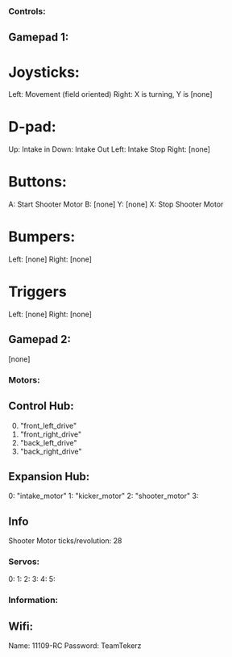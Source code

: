 ### Controls:

## Gamepad 1:
# Joysticks:
Left: Movement (field oriented)
Right: X is turning, Y is [none]
# D-pad:
Up: Intake in
Down: Intake Out
Left: Intake Stop
Right: [none]
# Buttons:
A: Start Shooter Motor
B: [none]
Y: [none]
X: Stop Shooter Motor
# Bumpers:
Left: [none]
Right: [none]
# Triggers
Left: [none]
Right: [none]

## Gamepad 2:
[none]

### Motors:

## Control Hub:

0. "front_left_drive"
1. "front_right_drive"
2. "back_left_drive"
3. "back_right_drive"

## Expansion Hub:

0: "intake_motor"
1: "kicker_motor"
2: "shooter_motor"
3:

## Info
Shooter Motor ticks/revolution: 28
### Servos:

0:
1:
2:
3:
4:
5:

### Information:

## Wifi:
Name: 11109-RC
Password: TeamTekerz